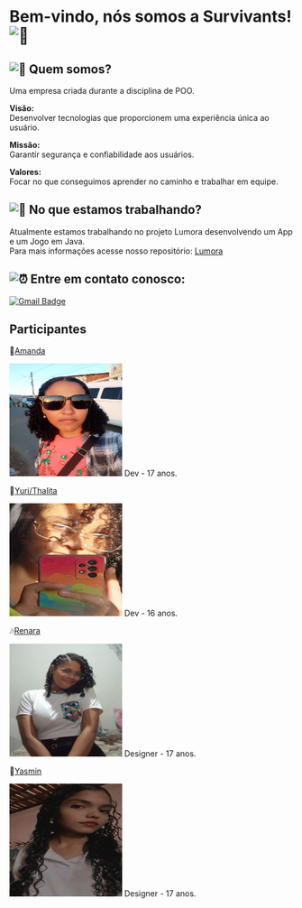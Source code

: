 # Bem-vindo, nós somos a Survivants! <img src="https://fonts.gstatic.com/s/e/notoemoji/latest/1f389/512.gif" alt="🎉" width="32" height="32">


## <img src="https://fonts.gstatic.com/s/e/notoemoji/latest/1f304/512.gif" alt="🌄" width="32" height="32"> Quem somos?
Uma empresa criada durante a disciplina de POO.

**Visão:**</br>
Desenvolver tecnologias que proporcionem uma experiência única ao usuário.

**Missão:**</br>
Garantir segurança e confiabilidade aos usuários.
   
**Valores:**</br>
Focar no que conseguimos aprender no caminho e trabalhar em equipe.

## <img src="https://fonts.gstatic.com/s/e/notoemoji/latest/1f3af/512.gif" alt="🎯" width="32" height="32"> No que estamos trabalhando?
Atualmente estamos trabalhando no projeto Lumora desenvolvendo um App e um Jogo em Java.</br>
Para mais informações acesse nosso repositório: [Lumora](https://github.com/Survivantts/Lumora)

## <img src="https://fonts.gstatic.com/s/e/notoemoji/latest/23f0/512.gif" alt="⏰" width="32" height="32"> Entre em contato conosco:
[![Gmail Badge](https://img.shields.io/badge/-survivantts@email.com-006bed?style=flat-square&logo=Gmail&logoColor=white&link=mailto:survivantts@gmail.com)](mailto:survivantts@gmail.com)

## Participantes

🐼[Amanda](https://github.com/AmandaSimao01)

<img src="IMGS/amanda.jpg" width=200 height=200>
Dev - 17 anos.

🎨[Yuri/Thalita](https://github.com/YuriThali)</br>

<img src="IMGS/yuri.jpg" width=200 height=200>
Dev - 16 anos.

🎶[Renara](https://github.com/Renaras)</br>

<img src="IMGS/renara.jpg" width=200 height=200>
Designer - 17 anos.

🦋[Yasmin](https://github.com/yasmin0liver)</br>

<img src="IMGS/yasmin.jpg" width=200 height=200>
Designer - 17 anos.

